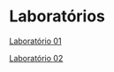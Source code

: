 # Laboratórios

[Laboratório 01](laboratorio-01/readme.md)

[Laboratório 02](laboratorio-02/readme.md)
